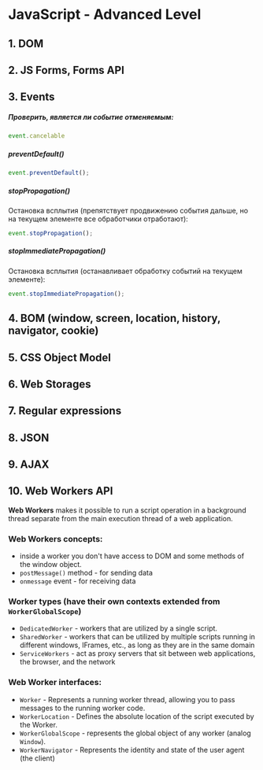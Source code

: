 # JavaScript - Advanced Level

## 1. DOM

## 2. JS Forms, Forms API

## 3. Events

##### Проверить, является ли событие отменяемым:
```javascript
event.cancelable
```

##### preventDefault()
```javascript
event.preventDefault();
```
##### stopPropagation()
Остановка всплытия (препятствует продвижению события дальше, но на текущем элементе все обработчики отработают):
```javascript
event.stopPropagation();
```

##### stopImmediatePropagation() 
Остановка всплытия (останавливает обработку событий на текущем элементе):
```javascript
event.stopImmediatePropagation();
```

## 4. BOM (window, screen, location, history, navigator, cookie)
## 5. CSS Object Model
## 6. Web Storages
## 7. Regular expressions
## 8. JSON
## 9. AJAX

## 10. Web Workers API
**Web Workers** makes it possible to run a script operation in a background thread separate 
from the main execution thread of a web application.

### Web Workers concepts:
- inside a worker you don't have access to DOM and some methods of the window object.
- `postMessage()` method - for sending data
- `onmessage` event - for receiving data

### Worker types (have their own contexts extended from `WorkerGlobalScope`)
- `DedicatedWorker` - workers that are utilized by a single script.
- `SharedWorker` - workers that can be utilized by multiple scripts running in different windows, IFrames, etc., as long as they are in the same domain
- `ServiceWorkers` - act as proxy servers that sit between web applications, the browser, and the network

### Web Worker interfaces:
- `Worker` - Represents a running worker thread, allowing you to pass messages to the running worker code.
- `WorkerLocation` - Defines the absolute location of the script executed by the Worker.
- `WorkerGlobalScope` - represents the global object of any worker (analog `Window`).
- `WorkerNavigator` - Represents the identity and state of the user agent (the client)








